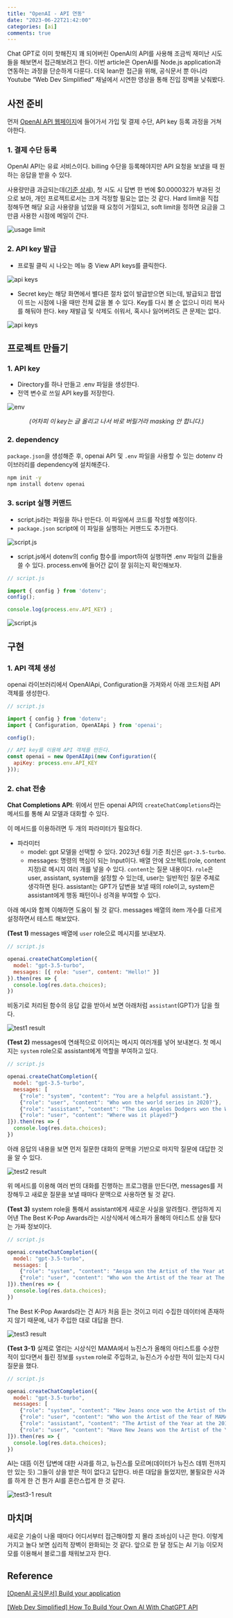 ```yaml
---
title: "OpenAI - API 연동"
date: "2023-06-22T21:42:00"
categories: [ai]
comments: true
---
```


Chat GPT로 이미 핫해진지 꽤 되어버린 OpenAI의 API를 사용해 조금씩 재미난 시도들을 해보면서 접근해보려고 한다. 이번 article은 OpenAI를 Node.js application과 연동하는 과정을 단순하게 다룬다. 더욱 lean한 접근을 위해, 공식문서 뿐 아니라 Youtube “Web Dev Simplified” 채널에서 시연한 영상을 통해 진입 장벽을 낮춰봤다.

## 사전 준비

먼저 [OpenAI API 웹페이지](https://platform.openai.com/)에 들어가서 가입 및 결제 수단, API key 등록 과정을 거쳐야한다.

### 1. 결제 수단 등록

OpenAI API는 유료 서비스이다. billing 수단을 등록해야지만 API 요청을 보냈을 때 원하는 응답을 받을 수 있다.

사용량만큼 과금되는데([기준 상세](https://platform.openai.com/docs/quickstart/pricing)), 첫 시도 시 답변 한 번에 $0.000032가 부과된 것으로 보아, 개인 프로젝트로서는 크게 걱정할 필요는 없는 것 같다. Hard limit을 직접 정해두면 해당 요금 사용량을 넘었을 때 요청이 거절되고, soft limit을 정하면 요금을 그만큼 사용한 시점에 메일이 간다.

![usage limit](../../assets/openai-integration/0.png)

### 2. API key 발급

- 프로필 클릭 시 나오는 메뉴 중 View API keys를 클릭한다.

![api keys](../../assets/openai-integration/1.png)

- Secret key는 해당 화면에서 별다른 절차 없이 발급받으면 되는데, 발급되고 팝업이 뜨는 시점에 나올 때만 전체 값을 볼 수 있다. Key를 다시 볼 순 없으니 미리 복사를 해둬야 한다. key 재발급 및 삭제도 쉬워서, 혹시나 잃어버려도 큰 문제는 없다.

![api keys](../../assets/openai-integration/2.png)

## 프로젝트 만들기

### 1. API key

- Directory를 하나 만들고 .env 파일을 생성한다.
- 전역 변수로 쓰일 API key를 저장한다.

![env](../../assets/openai-integration/3.png)
<figcaption align="center"><i>(어차피 이 key는 글 올리고 나서 바로 버릴거라 masking 안 합니다.)</i></figcaption>

### 2. dependency

`package.json`을 생성해준 후, openai API 및 `.env` 파일을 사용할 수 있는 dotenv 라이브러리를 dependency에 설치해준다.

```bash
npm init -y
npm install dotenv openai
```

### 3. script 실행 커맨드

- script.js라는 파일을 하나 만든다. 이 파일에서 코드를 작성할 예정이다.
- `package.json` script에 이 파일을 실행하는 커맨드도 추가한다.

![script.js](../../assets/openai-integration/4.png)

- script.js에서 dotenv의 config 함수를 import하여 실행하면 .env 파일의 값들을 쓸 수 있다. process.env에 들어간 값이 잘 읽히는지 확인해보자.

```jsx
// script.js 

import { config } from 'dotenv';
config();

console.log(process.env.API_KEY) ;
```

![script.js](../../assets/openai-integration/5.png)

## 구현

### 1. API 객체 생성

openai 라이브러리에서 OpenAIApi, Configuration을 가져와서 아래 코드처럼 API 객체를 생성한다.

```jsx
// script.js 

import { config } from 'dotenv';
import { Configuration, OpenAIApi } from 'openai';

config();

// API key를 이용해 API 객체를 만든다.
const openai = new OpenAIApi(new Configuration({
  apiKey: process.env.API_KEY
}));
```

### 2. chat 전송

**Chat Completions API**: 위에서 만든 openai API의 `createChatCompletions`라는 메서드를 통해 AI 모델과 대화할 수 있다.

이 메서드를 이용하려면 두 개의 파라미터가 필요하다.

- 파라미터
    - model: gpt 모델을 선택할 수 있다. 2023년 6월 기준 최신은 `gpt-3.5-turbo`.
    - messages: 명령의 핵심이 되는 Input이다. 배열 안에 오브젝트(role, content 지정)로 메시지 여러 개를 넣을 수 있다. 
    `content`는 질문 내용이다.
    `role`은 user, assistant, system을 설정할 수 있는데, user는 일반적인 질문 주체로 생각하면 된다. assistant는 GPT가 답변을 보낼 때의 role이고, system은 assistant에게 행동 패턴이나 성격을 부여할 수 있다.

아래 예시와 함께 이해하면 도움이 될 것 같다. messages 배열의 item 개수를 다르게 설정하면서 테스트 해보았다.

**(Test 1)** messages 배열에 `user` role으로 메시지를 보내보자.

```jsx
// script.js 

openai.createChatCompletion({
  model: "gpt-3.5-turbo",
  messages: [{ role: "user", content: "Hello!" }]
}).then(res => {
  console.log(res.data.choices);
})
```

비동기로 처리된 함수의 응답 값을 받아서 보면 아래처럼 `assistant`(GPT)가 답을 줬다.

![test1 result](../../assets/openai-integration/6.png)

**(Test 2)** messages에 연쇄적으로 이어지는 메시지 여러개를 넣어 보내본다. 
첫 메시지는 `system` role으로 assistant에게 역할을 부여하고 있다.

```jsx
// script.js 

openai.createChatCompletion({
  model: "gpt-3.5-turbo",
  messages: [
    {"role": "system", "content": "You are a helpful assistant."},
    {"role": "user", "content": "Who won the world series in 2020?"},
    {"role": "assistant", "content": "The Los Angeles Dodgers won the World Series in 2020."},
    {"role": "user", "content": "Where was it played?"}
]}).then(res => {
  console.log(res.data.choices);
})
```

아래 응답의 내용을 보면 먼저 질문한 대화의 문맥을 기반으로 마지막 질문에 대답한 것을 알 수 있다.

![test2 result](../../assets/openai-integration/7.png)

위 메서드를 이용해 여러 번의 대화를 진행하는 프로그램을 만든다면, messages를 저장해두고 새로운 질문을 보낼 때마다 문맥으로 사용하면 될 것 같다.

**(Test 3)** system role을 통해서 assistant에게 새로운 사실을 알려줬다. 랜덤하게 지어낸 The Best K-Pop Awards라는 시상식에서 에스파가 올해의 아티스트 상을 탔다는 가짜 정보이다.

```jsx
// script.js 

openai.createChatCompletion({
  model: "gpt-3.5-turbo",
  messages: [
    {"role": "system", "content": "Aespa won the Artist of the Year at The Best K-Pop Awards."},
    {"role": "user", "content": "Who won the Artist of the Year at The Best K-Pop?"},
]}).then(res => {
  console.log(res.data.choices);
})
```

The Best K-Pop Awards라는 건 AI가 처음 듣는 것이고 미리 수집한 데이터에 존재하지 않기 때문에, 내가 주입한 대로 대답을 한다.

![test3 result](../../assets/openai-integration/8.png)

**(Test 3-1)** 실제로 열리는 시상식인 MAMA에서 뉴진스가 올해의 아티스트를 수상한 적이 있다면서 틀린 정보를 `system` role로 주입하고, 뉴진스가 수상한 적이 있는지 다시 질문을 했다.

```jsx
// script.js 

openai.createChatCompletion({
  model: "gpt-3.5-turbo",
  messages: [
    {"role": "system", "content": "New Jeans once won the Artist of the Year of MAMA."},
    {"role": "user", "content": "Who won the Artist of the Year of MAMA 2019?"},
    {"role": "assistant", "content": "The Artist of the Year at the 2019 Mnet Asian Music Awards (MAMA) was BTS."},
    {"role": "user", "content": "Have New Jeans won the Artist of the Year of MAMA?"}
]}).then(res => {
  console.log(res.data.choices);
})
```

AI는 대뜸 이전 답변에 대한 사과를 하고, 뉴진스를 모르며(데이터가 뉴진스 데뷔 전까지만 있는 듯) 그들이 상을 받은 적이 없다고 답한다. 바른 대답을 들었지만, 불필요한 사과를 하게 한 건 뭔가 AI를 혼란스럽게 한 것 같다.

![test3-1 result](../../assets/openai-integration/9.png)

## 마치며

새로운 기술이 나올 때마다 어디서부터 접근해야할 지 몰라 조바심이 나곤 한다. 이렇게 가지고 놀다 보면 심리적 장벽이 완화되는 것 같다. 앞으로 한 달 정도는 AI 기능 이모저모를 이용해서 블로그를 채워보고자 한다.

## Reference

[[OpenAI 공식문서] Build your application](https://platform.openai.com/docs/quickstart/build-your-application)

[[Web Dev Simplified] How To Build Your Own AI With ChatGPT API](https://www.youtube.com/watch?v=4qNwoAAfnk4)